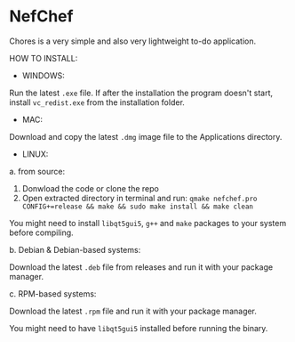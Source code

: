 # NefChef

Chores is a very simple and also very lightweight to-do application.

HOW TO INSTALL:

- WINDOWS:

Run the latest `.exe` file.
If after the installation the program doesn't start, install `vc_redist.exe` from the installation folder.

- MAC:

Download and copy the latest `.dmg` image file to the Applications directory.

- LINUX:

a. from source:

1. Donwload the code or clone the repo
2. Open extracted directory in terminal and run:
   `qmake nefchef.pro CONFIG+=release && make && sudo make install && make clean`
   
You might need to install `libqt5gui5`, `g++` and `make` packages to your system before compiling.

b. Debian & Debian-based systems:

Download the latest `.deb` file from releases and run it with your package manager.

c. RPM-based systems:

Download the latest `.rpm` file and run it with your package manager.

You might need to have `libqt5gui5` installed before running the binary.
